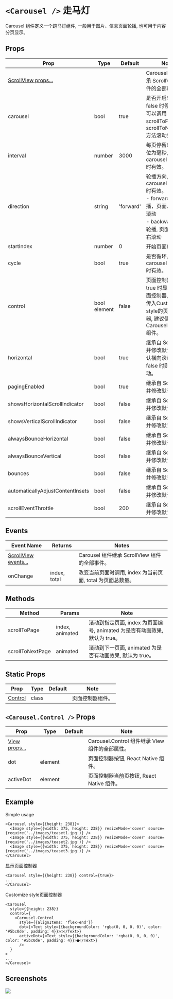 # `<Carousel />` 走马灯
Carousel 组件定义一个跑马灯组件, 一般用于图片、信息页面轮播, 也可用于内容分页显示。

## Props
| Prop | Type | Default | Note |
|---|---|---|---|
| [ScrollView props...](https://facebook.github.io/react-native/docs/scrollview.html) |  |  | Carousel 组件继承 ScrollView 组件的全部属性。
| carousel | bool | true | 是否开启轮播, 为 false 时停止轮播, 可以调用 scrollToPage 或 scrollToNextPage 方法滚动到页面。
| interval | number | 3000 | 每页停留时间, 单位为毫秒, carousel = true 时有效。
| direction | string | 'forward' | 轮播方向, carousel = true 时有效。<br/>- forward: 正向轮播，页面从右往左滚动<br/>- backward: 反向轮播, 页面从左往右滚动
| startIndex | number | 0 | 开始页面序号。
| cycle | bool | true | 是否循环, carousel = true 时有效。
| control | bool<br/>element | false | 页面控制器, 为 true 时显示默认页面控制器, 也可以传入Customize style的页面控制器, 建议使用 Carousel.Control 组件。
| horizontal | bool | true | 继承自 ScrollView 并修改默认值, 默认横向滚动, 为 false 时则纵向滚动。
| pagingEnabled | bool | true | 继承自 ScrollView 并修改默认值。
| showsHorizontalScrollIndicator | bool | false | 继承自 ScrollView 并修改默认值。
| showsVerticalScrollIndicator | bool | false | 继承自 ScrollView 并修改默认值。
| alwaysBounceHorizontal | bool | false | 继承自 ScrollView 并修改默认值。
| alwaysBounceVertical | bool | false | 继承自 ScrollView 并修改默认值。
| bounces | bool | false | 继承自 ScrollView 并修改默认值。
| automaticallyAdjustContentInsets | bool | false | 继承自 ScrollView 并修改默认值。
| scrollEventThrottle | bool | 200 | 继承自 ScrollView 并修改默认值。

## Events
| Event Name | Returns | Notes |
|---|---|---|
| [ScrollView events...](https://facebook.github.io/react-native/docs/scrollview.html) |  | Carousel 组件继承 ScrollView 组件的全部事件。
| onChange | index, total | 改变当前页面时调用, index 为当前页面, total 为页面总数量。

## Methods
| Method | Params | Note |
|---|---|---|
| scrollToPage | index, animated | 滚动到指定页面, index 为页面编号, animated 为是否有动画效果, 默认为 true。
| scrollToNextPage | animated | 滚动到下一页面, animated 为是否有动画效果, 默认为 true。

## Static Props
| Prop | Type | Default | Note |
|---|---|---|---|
| [Control](#carouselcontrol--props) | class |  | 页面控制器组件。

<!--
## Static Methods
None.
-->

## `<Carousel.Control />` Props
| Prop | Type | Default | Note |
|---|---|---|---|
| [View props...](https://facebook.github.io/react-native/docs/view.html) |  |  | Carousel.Control 组件继承 View 组件的全部属性。
| dot | element |  | 页面控制器按钮, React Native 组件。
| activeDot | element |  | 页面控制器当前页按钮, React Native 组件。

## Example
Simple usage
```
<Carousel style={{height: 238}}>
  <Image style={{width: 375, height: 238}} resizeMode='cover' source={require('../images/teaset1.jpg')} />
  <Image style={{width: 375, height: 238}} resizeMode='cover' source={require('../images/teaset2.jpg')} />
  <Image style={{width: 375, height: 238}} resizeMode='cover' source={require('../images/teaset3.jpg')} />
</Carousel>
```

显示页面控制器
```
<Carousel style={{height: 238}} control={true}>
...
</Carousel>
```

Customize style页面控制器
```
<Carousel
  style={{height: 238}}
  control={
    <Carousel.Control
      style={{alignItems: 'flex-end'}}
      dot={<Text style={{backgroundColor: 'rgba(0, 0, 0, 0)', color: '#5bc0de', padding: 4}}>□</Text>}
      activeDot={<Text style={{backgroundColor: 'rgba(0, 0, 0, 0)', color: '#5bc0de', padding: 4}}>■</Text>}
      />
  }
>
...
</Carousel>
```


## Screenshots
![](https://github.com/rilyu/teaset/blob/master/screenshots/10-Carousel.png?raw=true)
